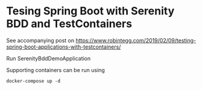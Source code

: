 # Tesing Spring Boot with Serenity BDD and TestContainers

See accompanying post on https://www.robintegg.com/2019/02/09/testing-spring-boot-applications-with-testcontainers/

Run SerenityBddDemoApplication

Supporting containers can be run using

	docker-compose up -d
